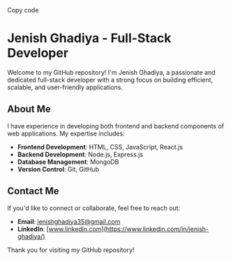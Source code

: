 Copy code
# Jenish Ghadiya - Full-Stack Developer

Welcome to my GitHub repository! I'm Jenish Ghadiya, a passionate and dedicated full-stack developer with a strong focus on building efficient, scalable, and user-friendly applications.

## About Me

I have experience in developing both frontend and backend components of web applications. My expertise includes:

- **Frontend Development**: HTML, CSS, JavaScript, React.js
- **Backend Development**: Node.js, Express.js
- **Database Management**: MongoDB
- **Version Control**: Git, GitHub

## Contact Me

If you'd like to connect or collaborate, feel free to reach out:

- **Email**: [jenishghadiya35@gmail.com](mailto:jenishghadiya35@gmail.com)
- **LinkedIn**: [www.linkedin.com](https://www.linkedin.com/in/jenish-ghadiya/)

Thank you for visiting my GitHub repository!
